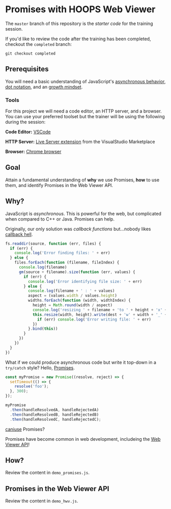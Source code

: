 # Promises with HOOPS Web Viewer

The `master` branch of this repository is the *starter code* for the training session.

If you'd like to review the code after the training has been completed, checkout the `completed` branch:

`git checkout completed`

## Prerequisites

You will need a basic understanding of JavaScript's [asynchronous behavior](https://developer.mozilla.org/en-US/docs/Learn/JavaScript/Asynchronous), [dot notation](https://developer.mozilla.org/en-US/docs/Web/JavaScript/Reference/Operators/Property_accessors#dot_notation), and an [growth mindset](https://www.mindsetworks.com/science/).

### Tools

For this project we will need a code editor, an HTTP server, and a browser. You can use your preferred toolset but the trainer will be using the following during the session:

**Code Editor:** [VSCode](https://code.visualstudio.com/download)

**HTTP Server:** [Live Server extension](https://marketplace.visualstudio.com/items?itemName=ritwickdey.LiveServer) from the VisualStudio Marketplace

**Browser:** [Chrome browser](https://www.google.com/chrome/)

## Goal

Attain a fundamental understanding of **why** we use Promises, **how** to use them, and identify Promises in the Web Viewer API.

## Why?

JavaScript is *asynchronous*. This is powerful for the web, but complicated when compared to C++ or Java. Promises can help.

Originally, our only solution was *callback functions* but...nobody likes [callback hell](http://callbackhell.com/).

```javascript
fs.readdir(source, function (err, files) {
  if (err) {
    console.log('Error finding files: ' + err)
  } else {
    files.forEach(function (filename, fileIndex) {
      console.log(filename)
      gm(source + filename).size(function (err, values) {
        if (err) {
          console.log('Error identifying file size: ' + err)
        } else {
          console.log(filename + ' : ' + values)
          aspect = (values.width / values.height)
          widths.forEach(function (width, widthIndex) {
            height = Math.round(width / aspect)
            console.log('resizing ' + filename + 'to ' + height + 'x' + height)
            this.resize(width, height).write(dest + 'w' + width + '_' + filename, function(err) {
              if (err) console.log('Error writing file: ' + err)
            })
          }.bind(this))
        }
      })
    })
  }
})
```

What if we could produce asynchronous code but write it top-down in a `try/catch` style? Hello, [Promises](https://developer.mozilla.org/en-US/docs/Web/JavaScript/Reference/Global_Objects/Promise).

```javascript
const myPromise = new Promise((resolve, reject) => {
  setTimeout(() => {
    resolve('foo');
  }, 300);
});

myPromise
  .then(handleResolvedA, handleRejectedA)
  .then(handleResolvedB, handleRejectedB)
  .then(handleResolvedC, handleRejectedC);
```

[caniuse](https://caniuse.com/?search=promises) Promises?

Promises have become common in web development, includeing the [Web Viewer API](https://docs.techsoft3d.com/communicator/latest/build/api_ref/typedoc/modules/communicator.html)!

## How?

Review the content in `demo_promises.js`.

## Promises in the Web Viewer API

Review the content in `demo_hwv.js`.